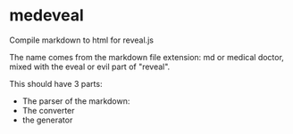 # medeveal
Compile markdown to html for reveal.js  

The name comes from the markdown file extension: md or medical doctor, mixed with the eveal or evil part of "reveal".

This should have 3 parts:
+ The parser of the markdown:
+ The converter
+ the generator 

